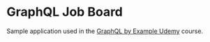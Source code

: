 # GraphQL Job Board

Sample application used in the [GraphQL by Example Udemy](https://www.udemy.com/course/graphql-by-example) course.

